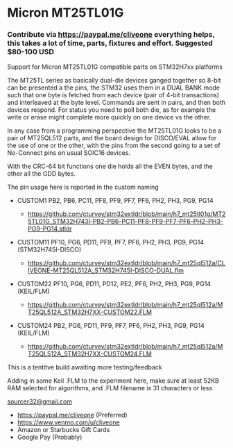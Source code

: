 # Micron MT25TL01G
### Contribute via   https://paypal.me/cliveone  everything helps, this takes a lot of time, parts, fixtures and effort. Suggested $80-100 USD

Support for Micron MT25TL01G compatible parts on STM32H7xx platforms

The MT25TL series as basically dual-die devices ganged together so 8-bit can be presented a the pins, the STM32 uses them in a DUAL BANK mode such that one byte is fetched from each device (pair of 4-bit transactions) and interleaved at the byte level. Commands are sent in pairs, and then both devices respond. For status you need to poll both die, as for example the write or erase might complete more quickly on one device vs the other.

In any case from a programming perspective the MT25TL01G looks to be a pair of MT25QL512 parts, and the board design for DISCO/EVAL allow for the use of one or the other, with the pins from the second going to a set of No-Connect pins on usual SOIC16 devices.

With the CRC-64 bit functions one die holds all the EVEN bytes, and the other all the ODD bytes.

The pin usage here is reported in the custom naming

  *  CUSTOM1 PB2, PB6, PC11, PF8, PF9, PF7, PF6, PH2, PH3, PG9, PG14  
     *  https://github.com/cturvey/stm32extldr/blob/main/h7_mt25tl01g/MT25TL01G_STM32H743I-PB2-PB6-PC11-PF8-PF9-PF7-PF6-PH2-PH3-PG9-PG14.stldr

  *  CUSTOM11 PF10, PG6, PD11, PF9, PF7, PF6, PH2, PH3, PG9, PG14 (STM32H745I-DISCO)
     *  https://github.com/cturvey/stm32extldr/blob/main/h7_mt25ql512a/CLIVEONE-MT25QL512A_STM32H745I-DISCO-DUAL.flm

  *  CUSTOM22 PF10, PG6, PD11, PD12, PE2, PF6, PH2, PH3, PG9, PG14 (KEIL/FLM)
     *  https://github.com/cturvey/stm32extldr/blob/main/h7_mt25ql512a/MT25QL512A_STM32H7XX-CUSTOM22.FLM
  
  *  CUSTOM24 PB2, PG6, PD11, PF9, PF7, PF6, PH2, PH3, PG9, PG14 (KEIL/FLM)
     *  https://github.com/cturvey/stm32extldr/blob/main/h7_mt25ql512a/MT25QL512A_STM32H7XX-CUSTOM24.FLM

This is a tentitve build awaiting more testing/feedback

Adding in some Keil .FLM to the experiment here, make sure at least 52KB RAM selected for algorithms, and .FLM filename is 31 characters or less

 sourcer32@gmail.com
  * https://paypal.me/cliveone (Preferred)
  * https://www.venmo.com/u/cliveone
  * Amazon or Starbucks Gift Cards
  * Google Pay (Probably)
